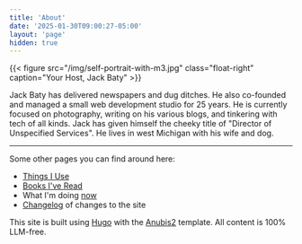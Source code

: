 ```yaml
---
title: 'About'
date: '2025-01-30T09:00:27-05:00'
layout: 'page'
hidden: true
---
```


{{< figure src="/img/self-portrait-with-m3.jpg" class="float-right" caption="Your Host, Jack Baty" >}}

Jack Baty has delivered newspapers and dug ditches. He also co-founded and managed a small web development studio for 25 years. He is currently focused on photography, writing on his various blogs, and tinkering with tech of all kinds. Jack has given himself the cheeky title of "Director of Unspecified Services". He lives in west Michigan with his wife and dog.

* * *

  

Some other pages you can find around here:

-   [Things I Use](/uses)
-   [Books I've Read](https://jackbaty.com/books)
-   What I'm doing [now](/now)
-   [Changelog](/changelog) of changes to the site

This site is built using [Hugo](https://getkirby.com/) with the [Anubis2](https://github.com/Junyi-99/hugo-theme-anubis2) template. All content is 100% LLM-free.